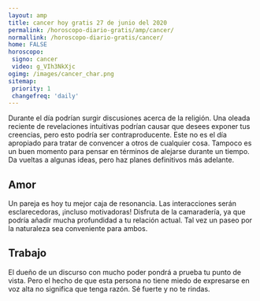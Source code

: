 ```yaml
---
layout: amp
title: cancer hoy gratis 27 de junio del 2020 
permalink: /horoscopo-diario-gratis/amp/cancer/
normallink: /horoscopo-diario-gratis/cancer/
home: FALSE
horoscopo:
 signo: cancer
 video: g_VIh3NkXjc
ogimg: /images/cancer_char.png
sitemap:
 priority: 1
 changefreq: 'daily'
---
```



Durante el día podrían surgir discusiones acerca de la religión. Una oleada reciente de revelaciones intuitivas podrían causar que desees exponer tus creencias, pero esto podría ser contraproducente. Este no es el día apropiado para tratar de convencer a otros de cualquier cosa. Tampoco es un buen momento para pensar en términos de alejarse durante un tiempo. Da vueltas a algunas ideas, pero haz planes definitivos más adelante.

## Amor

Un pareja es hoy tu mejor caja de resonancia. Las interacciones serán esclarecedoras, ¡incluso motivadoras! Disfruta de la camaradería, ya que podría añadir mucha profundidad a tu relación actual. Tal vez un paseo por la naturaleza sea conveniente para ambos.

## Trabajo

El dueño de un discurso con mucho poder pondrá a prueba tu punto de vista. Pero el hecho de que esta persona no tiene miedo de expresarse en voz alta no significa que tenga razón. Sé fuerte y no te rindas.